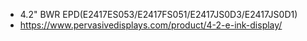 * 4.2" BWR EPD(E2417ES053/E2417FS051/E2417JS0D3/E2417JS0D1)
* https://www.pervasivedisplays.com/product/4-2-e-ink-display/
